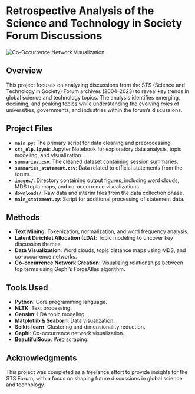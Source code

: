 # **Retrospective Analysis of the Science and Technology in Society Forum Discussions**
![Co-Occurrence Network Visualization](https://github.com/NorikaNarimatsu/STS_nlp/blob/main/images/gephi_nlp.png)

## **Overview**

This project focuses on analyzing discussions from the STS (Science and Technology in Society) Forum archives (2004-2023) to reveal key trends in global science and technology topics. The analysis identifies emerging, declining, and peaking topics while understanding the evolving roles of universities, governments, and industries within the forum’s discussions.

## **Project Files**

- **`main.py`**: The primary script for data cleaning and preprocessing.
- **`sts_nlp.ipynb`**: Jupyter Notebook for exploratory data analysis, topic modeling, and visualization.
- **`summaries.csv`**: The cleaned dataset containing session summaries.
- **`summaries_statement.csv`**: Data related to official statements from the forum.
- **`images/`**: Directory containing output figures, including word clouds, MDS topic maps, and co-occurrence visualizations.
- **`downloads/`**: Raw data and interim files from the data collection phase.
- **`main_statement.py`**: Script for additional processing of statement data.

## **Methods**

- **Text Mining**: Tokenization, normalization, and word frequency analysis.
- **Latent Dirichlet Allocation (LDA)**: Topic modeling to uncover key discussion themes.
- **Data Visualization**: Word clouds, topic distance maps using MDS, and co-occurrence networks.
- **Co-occurrence Network Creation**: Visualizing relationships between top terms using Gephi’s ForceAtlas algorithm.

## **Tools Used**

- **Python**: Core programming language.
- **NLTK**: Text processing.
- **Gensim**: LDA topic modeling.
- **Matplotlib & Seaborn**: Data visualization.
- **Scikit-learn**: Clustering and dimensionality reduction.
- **Gephi**: Co-occurrence network visualization.
- **BeautifulSoup**: Web scraping.

## **Acknowledgments**

This project was completed as a freelance effort to provide insights for the STS Forum, with a focus on shaping future discussions in global science and technology.
